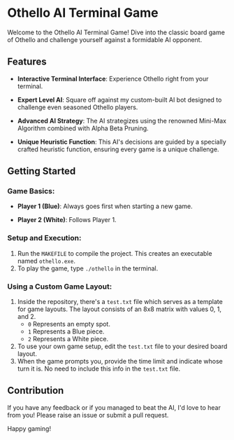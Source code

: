 # Othello AI Terminal Game 

Welcome to the Othello AI Terminal Game! Dive into the classic board game of Othello and challenge yourself against a formidable AI opponent.

## Features 

- **Interactive Terminal Interface**: Experience Othello right from your terminal.
  
- **Expert Level AI**: Square off against my custom-built AI bot designed to challenge even seasoned Othello players.

- **Advanced AI Strategy**: The AI strategizes using the renowned Mini-Max Algorithm combined with Alpha Beta Pruning.

- **Unique Heuristic Function**: This AI's decisions are guided by a specially crafted heuristic function, ensuring every game is a unique challenge.

## Getting Started

### Game Basics:

- **Player 1 (Blue)**: Always goes first when starting a new game.

- **Player 2 (White)**: Follows Player 1.

### Setup and Execution:

1. Run the `MAKEFILE` to compile the project. This creates an executable named `othello.exe`.
2. To play the game, type `./othello` in the terminal.

### Using a Custom Game Layout:

1. Inside the repository, there's a `test.txt` file which serves as a template for game layouts. The layout consists of an 8x8 matrix with values 0, 1, and 2.
   - `0` Represents an empty spot.
   - `1` Represents a Blue piece.
   - `2` Represents a White piece.
2. To use your own game setup, edit the `test.txt` file to your desired board layout.
3. When the game prompts you, provide the time limit and indicate whose turn it is. No need to include this info in the `test.txt` file.

## Contribution

If you have any feedback or if you managed to beat the AI, I'd love to hear from you! Please raise an issue or submit a pull request.

Happy gaming!

